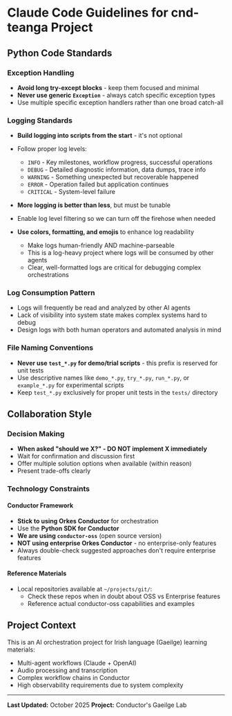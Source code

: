 # Claude Code Guidelines for cnd-teanga Project

## Python Code Standards

### Exception Handling
- **Avoid long try-except blocks** - keep them focused and minimal
- **Never use generic `Exception`** - always catch specific exception types
- Use multiple specific exception handlers rather than one broad catch-all

### Logging Standards
- **Build logging into scripts from the start** - it's not optional
- Follow proper log levels:
  - `INFO` - Key milestones, workflow progress, successful operations
  - `DEBUG` - Detailed diagnostic information, data dumps, trace info
  - `WARNING` - Something unexpected but recoverable happened
  - `ERROR` - Operation failed but application continues
  - `CRITICAL` - System-level failure

- **More logging is better than less**, but must be tunable
- Enable log level filtering so we can turn off the firehose when needed
- **Use colors, formatting, and emojis** to enhance log readability
  - Make logs human-friendly AND machine-parseable
  - This is a log-heavy project where logs will be consumed by other agents
  - Clear, well-formatted logs are critical for debugging complex orchestrations

### Log Consumption Pattern
- Logs will frequently be read and analyzed by other AI agents
- Lack of visibility into system state makes complex systems hard to debug
- Design logs with both human operators and automated analysis in mind

### File Naming Conventions
- **Never use `test_*.py` for demo/trial scripts** - this prefix is reserved for unit tests
- Use descriptive names like `demo_*.py`, `try_*.py`, `run_*.py`, or `example_*.py` for experimental scripts
- Keep `test_*.py` exclusively for proper unit tests in the `tests/` directory

## Collaboration Style

### Decision Making
- **When asked "should we X?" - DO NOT implement X immediately**
- Wait for confirmation and discussion first
- Offer multiple solution options when available (within reason)
- Present trade-offs clearly

### Technology Constraints

#### Conductor Framework
- **Stick to using Orkes Conductor** for orchestration
- Use the **Python SDK for Conductor**
- **We are using `conductor-oss`** (open source version)
- **NOT using enterprise Orkes Conductor** - no enterprise-only features
- Always double-check suggested approaches don't require enterprise features

#### Reference Materials
- Local repositories available at `~/projects/git/`:
  - Check these repos when in doubt about OSS vs Enterprise features
  - Reference actual conductor-oss capabilities and examples

## Project Context
This is an AI orchestration project for Irish language (Gaeilge) learning materials:
- Multi-agent workflows (Claude + OpenAI)
- Audio processing and transcription
- Complex workflow chains in Conductor
- High observability requirements due to system complexity

---

**Last Updated:** October 2025
**Project:** Conductor's Gaeilge Lab
